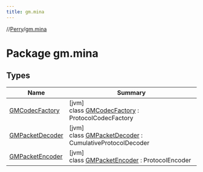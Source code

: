 ```yaml
---
title: gm.mina
---
```

//[Perry](../../index.html)/[gm.mina](index.html)



# Package gm.mina



## Types


| Name | Summary |
|---|---|
| [GMCodecFactory](-g-m-codec-factory/index.html) | [jvm]<br>class [GMCodecFactory](-g-m-codec-factory/index.html) : ProtocolCodecFactory |
| [GMPacketDecoder](-g-m-packet-decoder/index.html) | [jvm]<br>class [GMPacketDecoder](-g-m-packet-decoder/index.html) : CumulativeProtocolDecoder |
| [GMPacketEncoder](-g-m-packet-encoder/index.html) | [jvm]<br>class [GMPacketEncoder](-g-m-packet-encoder/index.html) : ProtocolEncoder |

